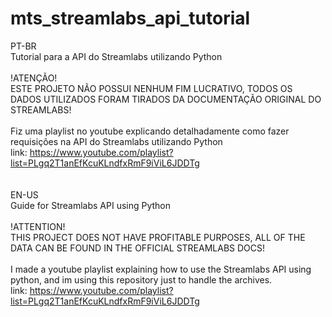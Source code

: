 # mts_streamlabs_api_tutorial
PT-BR<br>
Tutorial para a API do Streamlabs utilizando Python<br>
<br>
!ATENÇÃO!<br>
ESTE PROJETO NÃO POSSUI NENHUM FIM LUCRATIVO, TODOS OS DADOS UTILIZADOS FORAM TIRADOS DA DOCUMENTAÇÃO ORIGINAL DO STREAMLABS!<br>
<br>
Fiz uma playlist no youtube explicando detalhadamente como fazer requisições na API do Streamlabs utilizando Python<br>
link: https://www.youtube.com/playlist?list=PLgq2T1anEfKcuKLndfxRmF9iViL6JDDTg   <br>
<br>
<br>
EN-US<br>
Guide for Streamlabs API using Python<br>
<br>
!ATTENTION!<br>
THIS PROJECT DOES NOT HAVE PROFITABLE PURPOSES, ALL OF THE DATA CAN BE FOUND IN THE OFFICIAL STREAMLABS DOCS!<br>
<br>
I made a youtube playlist explaining how to use the Streamlabs API using python, and im using this repository just to handle the archives.<br>
link: https://www.youtube.com/playlist?list=PLgq2T1anEfKcuKLndfxRmF9iViL6JDDTg   <br>
